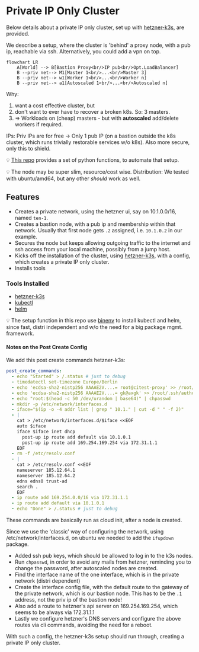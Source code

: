 
# Private IP Only Cluster

Below details about a private IP only cluster, set up with [hetzner-k3s][hk], are provided.

We describe a setup, where the cluster is 'behind' a proxy node, with a pub ip, reachable via ssh. Alternatively, you could add a vpn on top.

```mermaid
flowchart LR
    A[World] --> B[Bastion Proxy<br/>IP pub<br/>Opt.LoadBalancer]
    B --priv net--> M1[Master 1<br/>...<br/>Master 3]
    B --priv net--> w1[Worker 1<br/>...<br/>Worker n]
    B --priv net--> a1[Autoscaled 1<br/>...<br/>Autoscaled n]
```
Why:

1. want a cost effective cluster, but
1. don't want to ever have to recover a broken k8s. So: 3 masters.
1. => Workloads on (cheap) masters - but with **autoscaled** add/delete workers if required.

IPs: Priv IPs are for free -> Only 1 pub IP (on a bastion outside the k8s cluster, which runs trivially restorable services w/o k8s). Also more secure, only this to shield.

💡 [This repo](https://github.com/axgkl/pyhk3) provides a set of python functions, to automate that setup.

💡 The node may be super slim, resource/cost wise. Distribution: We tested with ubuntu/amd64, but any other _should_ work as well.

## Features

- Creates a private network, using the hetzner ui, say on 10.1.0.0/16, named `ten-1`.
- Creates a bastion node, with a pub ip and membership within that network. Usually that first node gets `.2` assigned, i.e. `10.1.0.2` in our example.
- Secures the node but keeps allowing outgoing traffic to the internet and ssh access from your local machine, possibly from a jump host.
- Kicks off the installation of the cluster, using [hetzner-k3s][hk], with a config, which creates a private IP only cluster.
- Installs tools


### Tools Installed

- [hetzner-k3s][hk]
- [kubectl](https://kubernetes.io/docs/tasks/tools/install-kubectl/)
- [helm](https://helm.sh/docs/intro/install/)

💡 The setup function in this repo use [binenv][binenv] to install kubectl and helm, since fast, distri independent and w/o the need for a big package mgmt. framework.



#### Notes on the Post Create Config

We add this post create commands hetzner-k3s:

```yaml
post_create_commands:
  - echo "Started" > /.status # just to debug
  - timedatectl set-timezone Europe/Berlin
  - echo 'ecdsa-sha2-nistp256 AAAAE2V....= root@citest-proxy' >> /root/.ssh/authorized_keys
  - echo 'ecdsa-sha2-nistp256 AAAAE2V....= gk@axgk' >> /root/.ssh/authorized_keys
  - echo "root:$(head -c 50 /dev/urandom | base64)" | chpasswd
  - mkdir -p /etc/network/interfaces.d
  - iface="$(ip -o -4 addr list | grep " 10.1." | cut -d " " -f 2)"
  - |
    cat > /etc/network/interfaces.d/$iface <<EOF
    auto $iface
    iface $iface inet dhcp
      post-up ip route add default via 10.1.0.1
      post-up ip route add 169.254.169.254 via 172.31.1.1
    EOF
  - rm -f /etc/resolv.conf
  - |
    cat > /etc/resolv.conf <<EOF
    nameserver 185.12.64.1
    nameserver 185.12.64.2
    edns edns0 trust-ad
    search .
    EOF
  - ip route add 169.254.0.0/16 via 172.31.1.1
  - ip route add default via 10.1.0.1
  - echo "Done" > /.status # just to debug
```


These commands are basically run as cloud init, after a node is created.

Since we use the 'classic' way of configuring the network, using /etc/network/interfaces.d, on ubuntu we needed to add the `ifupdown` package.

- Added ssh pub keys, which should be allowed to log in to the k3s nodes.
- Run `chpasswd`, in order to avoid any mails from hetzner, reminding you to change the password, after autoscaled nodes are created.
- Find the interface name of the one interface, which is in the private network (distri dependent)
- Create the interface config file, with the default route to the gateway of the private network, which is our bastion node. This has to be the `.1` address, not the priv ip of the bastion node!
- Also add a route to hetzner's api server on 169.254.169.254, which seems to be always via 172.31.1.1
- Lastly we configure hetzner's DNS servers and configure the above routes via cli commands, avoiding the need for a reboot.

With such a config, the hetzner-k3s setup should run through, creating a private IP only cluster.

[hk]: https://github.com/vitobotta/hetzner-k3s
[binenv]: https://github.com/devops-works/binenv



